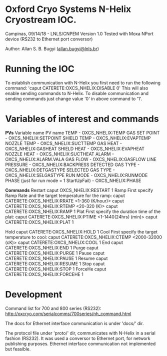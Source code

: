 Oxford Cryo Systems N-Helix Cryostream IOC.
==========================================
Campinas, 09/14/18 - LNLS/CNPEM
Version 1.0
Tested with Moxa NPort device (RS232 to Ethernet port conversor)

Author: Allan S. B. Bugyi (allan.bugyi@lnls.br)

Running the IOC
===============
To establish communication with N-Helix you first need to run the following command: 'caput CATERETE:OXCS_NHELIX:DISABLE 0'
This will also enable sending commands to N-Helix. To disable communication and sending commands just change value '0' in above command to '1'.

Variables of interest and commands
==================================

**PVs**
Variable name     PV name
TEMP		- OXCS_NHELIX:TEMP
GAS SET POINT	- OXCS_NHELIX:SETPOINT
SHIELD TEMP	- OXCS_NHELIX:EVAPTEMP
NOZZLE TEMP	- OXCS_NHELIX:SUCTTEMP
GAS HEAT	- OXCS_NHELIX:GASHEAT
SHIELD HEAT	- OXCS_NHELIX:EVAPHEAT
NOZZLE HEAT	- OXCS_NHELIX:SUCTHEAT
ALARM		- OXCS_NHELIX:ALARM.VALA
GAS FLOW	- OXCS_NHELIX:GASFLOW
LINE PRESSURE	- OXCS_NHELIX:BACKPRESS
DETECTED GAS TYPE - OXCS_NHELIX:DETGASTYPE
SELECTED GAS TYPE - OXCS_NHELIX:SELGASTYPE
RUN MODE	- OXCS_NHELIX:RUNMODE
PHASE (just for run mode = 1 StartUpFail) - OXCS_NHELIX:PHASE

**Commands**
Restart
	caput OXCS_NHELIX:RESTART 1
Ramp
	First specify Ramp Rate and the target temperature for the ramp:
		caput CATERETE:OXCS_NHELIX:RRATE <1-360 (K/hour)>
		caput CATERETE:OXCS_NHELIX:RTEMP <20-320 (K)>
		caput CATERETE:OXCS_NHELIX:RAMP 1
Plat
	First specify the duration time of the plat:
		caput CATERETE:OXCS_NHELIX:PTIME <1-1440(24hrs) (min)>
		caput CATERETE:OXCS_NHELIX:PLAT 1
		
Hold
		caput CATERETE:OXCS_NHELIX:HOLD 1
Cool
	First specify the target temperature to cool:
		caput CATERETE:OXCS_NHELIX:CTEMP <2000-32000 (cK)>
		caput CATERETE:OXCS_NHELIX:COOL 1
End
	caput CATERETE:OXCS_NHELIX:END 1
Purge
	caput CATERETE:OXCS_NHELIX:PURGE 1
Pause
	caput CATERETE:OXCS_NHELIX:PAUSE 1
Resume
	caput CATERETE:OXCS_NHELIX:RESUME 1
Stop
	caput CATERETE:OXCS_NHELIX:STOP 1
ForceHe
	caput CATERETE:OXCS_NHELIX:FORCEHE 1

Development
===========
Command list for 700 and 800 series (RS232): <http://oxcryo.com/serialcomms/700series/nh_command.html>

The docs for Ethernet interface communication is under 'docs/' dir.

The protocol file under 'proto/' dir, communicates with N-Helix in a serial fashion (RS232). It was used a conversor to Ethernet port, for network publishing purposes. Ethernet interface communication not implemented but feasible.




